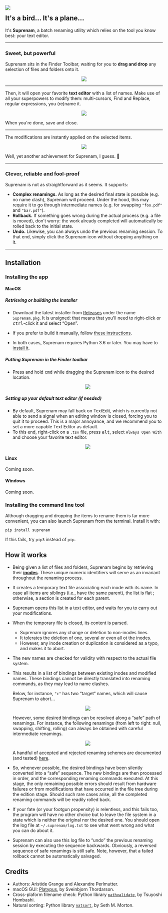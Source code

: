 
<img align="left" src="/img/logo_small.png">

## It's a bird... It's a plane...

It's **Suprenam**, a batch renaming utility which relies on the tool you know best: your text editor.

----

### Sweet, but powerful

Suprenam sits in the Finder Toolbar, waiting for you to **drag and drop** any selection of files and folders onto it.

<p align="center"><img src="/img/drag_and_drop.gif"></p>

----

Then, it will open your favorite **text editor** with a list of names.
Make use of all your superpowers to modify them: multi-cursors, Find and Replace, regular expressions, you (re)name it.

<p align="center"><img src="/img/edition.gif"></p>

When you're done, save and close.

----

The modifications are instantly applied on the selected items.

<p align="center"><img src="/img/success.png"></p>

Well, yet another achievement for Suprenam, I guess. 🎉

----

### Clever, reliable and fool-proof

Suprenam is not as straightforward as it seems. It supports:

- **Complex renamings.** As long as the desired final state is possible (e.g. no name clash), Suprenam will proceed. Under the hood, this may require it to go through intermediate names (e.g. for swapping `"foo.pdf"` and `"bar.pdf"`).
- **Rollback.** If something goes wrong during the actual process (e.g. a file is moved), don't worry: the work already completed will automatically be rolled back to the initial state.
- **Undo.** Likewise, you can always undo the previous renaming session. To that end, simply click the Suprenam icon without dropping anything on it.

----

## Installation

### Installing the app

#### MacOS

##### Retrieving or building the installer

- Download the latest installer from [Releases](https://github.com/poponealex/suprenam/releases) under the name `Suprenam.pkg`. It is unsigned: that means that you'll need to right-click or <kbd>ctrl</kbd>-click it and select “Open”.

- If you prefer to build it manually, follow [these instructions](build/platypus/instructions.md).

- In both cases, Suprenam requires Python 3.6 or later. You may have to [install it](https://www.python.org/downloads/).

##### Putting Suprenam in the Finder toolbar

- Press and hold <kbd>cmd</kbd> while dragging the Suprenam icon to the desired location.

  <p align="center"><img src="/img/toolbar.gif"></p>

##### Setting up your default text editor (if needed)

- By default, Suprenam may fall back on TextEdit, which is currently not able to send a signal when an editing window is closed, forcing you to quit it to proceed. This is a major annoyance, and we recommend you to set a more capable Text Editor as default.
- To this end, right-click on a `.tsv` file, press <kbd>alt</kbd>, select `Always Open With` and choose your favorite text editor.
  <p align="center"><img src="/img/mac_set_default_text_editor.png"></p>


#### Linux

Coming soon.

#### Windows

Coming soon.

### Installing the command line tool

Although dragging and dropping the items to rename them is far more convenient, you can also launch Suprenam from the terminal. Install it with:

```
pip install suprenam
```

If this fails, try `pip3` instead of `pip`.

## How it works

- Being given a list of files and folders, Suprenam begins by retrieving their [**inodes**](https://en.wikipedia.org/wiki/Inode). These unique numeric identifiers will serve as an invariant throughout the renaming process.
- It creates a temporary text file associating each inode with its name. In case all items are siblings (i.e., have the same parent), the list is flat ; otherwise, a section is created for each parent.
- Suprenam opens this list in a text editor, and waits for you to carry out your modifications.
- When the temporary file is closed, its content is parsed.
  - Suprenam ignores any change or deletion to non-inodes lines.
  - It  tolerates the deletion of one, several or even all ot the inodes.
  - However, any inode creation or duplication is considered as a typo, and makes it to abort.
- The new names are checked for validity with respect to the actual file system.
- This results in a list of bindings between existing inodes and modified names. These bindings cannot be directly translated into renaming commands, as they may lead to name clashes.
  
  Below, for instance, `"c"` has two “target“ names, which will cause Suprenam to abort…

  <p align="center"><img src="/img/cycles_nope.png"></p>

  However, some desired bindings can be resolved along a “safe” path of renamings. For instance, the following renamings (from left to right: null, swapping, shifting, rolling) can always be obtained with careful intermediate renamings.

  <p align="center"><img src="/img/cycles_ok.png"></p>

  A handful of accepted and rejected renaming schemes are documented (and tested) [here](test/examples.md).  
- So, whenever possible, the desired bindings have been silently converted into a “safe” sequence. The new bindings are then processed in order, and the corresponding renaming commands executed. At this stage, the only remaining possible errors should result from hardware failures or from modifications that have occurred in the file tree during the edition stage. Should such rare cases arise, all the completed renaming commands will be readily rolled back.
- If your fate (or your footgun propensity) is relentless, and this fails too, the program will have no other choice but to leave the file system in a state which is neither the original nor the desired one. You should open the log file at `~/.suprenam/log.txt` to see what went wrong and what you can do about it.
- Suprenam can also use this log file to “undo” the previous renaming session by executing the sequence backwards. Obviously, a reversed sequence of safe renamings is still safe. Note, however, that a failed rollback cannot be automatically salvaged.

## Credits

- Authors: Aristide Grange and Alexandre Perlmutter.
- macOS GUI: [Platypus](https://github.com/sveinbjornt/Platypus), by Sveinbjorn Thordarson.
- Cross-plaform filename check: Python library [`pathvalidate`](https://github.com/thombashi/pathvalidate), by Tsuyoshi Hombashi.
- Natural sorting: Python library [`natsort`](https://github.com/SethMMorton/natsort), by Seth M. Morton.
